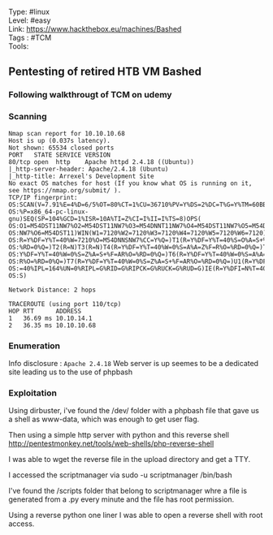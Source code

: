Type: #linux<br>
Level: #easy<br>
Link: <https://www.hackthebox.eu/machines/Bashed><br>
Tags : #TCM<br>
Tools: 

## Pentesting of retired HTB VM Bashed
### Following walkthrougt of TCM on udemy

### Scanning
```
Nmap scan report for 10.10.10.68
Host is up (0.037s latency).
Not shown: 65534 closed ports
PORT   STATE SERVICE VERSION
80/tcp open  http    Apache httpd 2.4.18 ((Ubuntu))
|_http-server-header: Apache/2.4.18 (Ubuntu)
|_http-title: Arrexel's Development Site
No exact OS matches for host (If you know what OS is running on it, see https://nmap.org/submit/ ).
TCP/IP fingerprint:
OS:SCAN(V=7.91%E=4%D=6/5%OT=80%CT=1%CU=36710%PV=Y%DS=2%DC=T%G=Y%TM=60BB73D8
OS:%P=x86_64-pc-linux-gnu)SEQ(SP=104%GCD=1%ISR=10A%TI=Z%CI=I%II=I%TS=8)OPS(
OS:O1=M54DST11NW7%O2=M54DST11NW7%O3=M54DNNT11NW7%O4=M54DST11NW7%O5=M54DST11
OS:NW7%O6=M54DST11)WIN(W1=7120%W2=7120%W3=7120%W4=7120%W5=7120%W6=7120)ECN(
OS:R=Y%DF=Y%T=40%W=7210%O=M54DNNSNW7%CC=Y%Q=)T1(R=Y%DF=Y%T=40%S=O%A=S+%F=AS
OS:%RD=0%Q=)T2(R=N)T3(R=N)T4(R=Y%DF=Y%T=40%W=0%S=A%A=Z%F=R%O=%RD=0%Q=)T5(R=
OS:Y%DF=Y%T=40%W=0%S=Z%A=S+%F=AR%O=%RD=0%Q=)T6(R=Y%DF=Y%T=40%W=0%S=A%A=Z%F=
OS:R%O=%RD=0%Q=)T7(R=Y%DF=Y%T=40%W=0%S=Z%A=S+%F=AR%O=%RD=0%Q=)U1(R=Y%DF=N%T
OS:=40%IPL=164%UN=0%RIPL=G%RID=G%RIPCK=G%RUCK=G%RUD=G)IE(R=Y%DFI=N%T=40%CD=
OS:S)

Network Distance: 2 hops

TRACEROUTE (using port 110/tcp)
HOP RTT      ADDRESS
1   36.69 ms 10.10.14.1
2   36.35 ms 10.10.10.68

```
###  Enumeration
Info disclosure : `Apache 2.4.18`
Web server is up seemes to be a dedicated site leading us to the use of phpbash
### Exploitation
Using dirbuster, i've found the /dev/ folder with a phpbash file that gave us a shell as www-data, which was enough to get user flag.

Then using a simple http server with python and this reverse shell http://pentestmonkey.net/tools/web-shells/php-reverse-shell

I was able to wget the reverse file in the upload directory and get a TTY.

I accessed the scriptmanager via sudo -u scriptmanager /bin/bash

I've found the /scripts folder that belong to scriptmanager whre a file is generated from a .py every minute and the file has root permission.

Using a reverse python one liner I was able to open a reverse shell with root access.